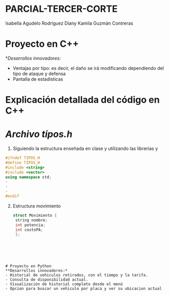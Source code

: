 # PARCIAL-TERCER-CORTE
Isabella Agudelo Rodríguez
Diany Kamila Guzmán Contreras

# Proyecto en C++
**Desarrollos innovadores:*
- Ventajas por tipo: es decir, el daño se irá modificando dependiendo del tipo de ataque y defensa
- Pantalla de estadísticas

# Explicación detallada del código en C++

# _Archivo tipos.h_
  1. Siguiendo la estructura enseñada en clase y utilizando las librerías <string> y <vector>
  ```cpp
  #ifndef TIPOS_H
  #define TIPOS_H
  #include <string>
  #include <vector>
  using namespace std;
  -
  -
  -
  #endif
  ```
2. Estructura movimiento
   ```cpp
   struct Movimiento {
    string nombre;
    int potencia;
    int costoPA; 
    };
```





# Proyecto en Python
**Desarrollos innovadores:*
- Historial de vehiculos retirados, con el tiempo y la tarifa.
- Consulta de disponibilidad actual.
- Visualización de historial completo desde el menú
- Opcion para buscar un vehiculo por placa y ver su ubicacion actual

